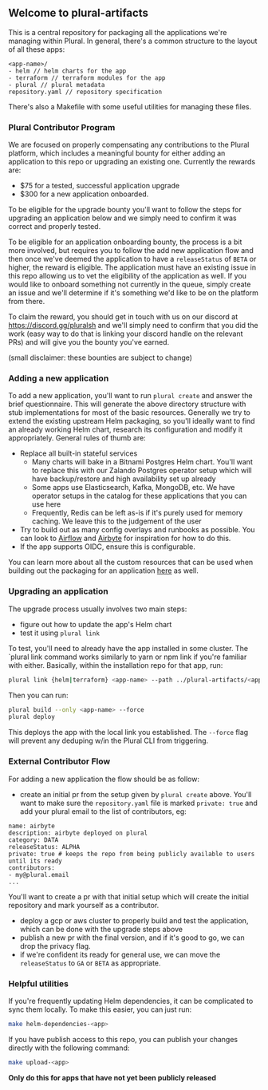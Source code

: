 ## Welcome to plural-artifacts

This is a central repository for packaging all the applications we're managing within Plural.  In general, there's a common structure to the layout of all these apps:

```
<app-name>/
- helm // helm charts for the app
- terraform // terraform modules for the app
- plural // plural metadata
repository.yaml // repository specification
```

There's also a Makefile with some useful utilities for managing these files.


### Plural Contributor Program

We are focused on properly compensating any contributions to the Plural platform, which includes a meaningful bounty for either adding an application to this repo or upgrading an existing one.  Currently the rewards are:

* $75 for a tested, successful application upgrade
* $300 for a new application onboarded.

To be eligible for the upgrade bounty you'll want to follow the steps for upgrading an application below and we simply need to confirm it was correct and properly tested.  

To be eligible for an application onboarding bounty, the process is a bit more involved, but requires you to follow the add new application flow and then once we've deemed the application to have a `releaseStatus` of `BETA` or higher, the reward is eligible.  The application must have an existing issue in this repo allowing us to vet the eligibility of the application as well. If you would like to onboard something not currently in the queue, simply create an issue and we'll determine if it's something we'd like to be on the platform from there.

To claim the reward, you should get in touch with us on our discord at https://discord.gg/pluralsh and we'll simply need to confirm that you did the work (easy way to do that is linking your discord handle on the relevant PRs) and will give you the bounty you've earned.

(small disclaimer: these bounties are subject to change)

### Adding a new application

To add a new application, you'll want to run `plural create` and answer the brief questionnaire. This will generate the above directory structure with stub implementations for most of the basic resources. Generally we try to extend the existing upstream Helm packaging, so you'll ideally want to find an already working Helm chart, research its configuration and modify it appropriately.  General rules of thumb are:

* Replace all built-in stateful services
    - Many charts will bake in a Bitnami Postgres Helm chart. You'll want to replace this with our Zalando Postgres operator setup which will have backup/restore and high availability set up already
    - Some apps use Elasticsearch, Kafka, MongoDB, etc.  We have operator setups in the catalog for these applications that you can use here
    - Frequently, Redis can be left as-is if it's purely used for memory caching. We leave this to the judgement of the user
* Try to build out as many config overlays and runbooks as possible. You can look to [Airflow](https://github.com/pluralsh/plural-artifacts/tree/f9fda1a23782739c80200ebb6da11076eeb8de9c/airflow/helm/airflow/templates) and [Airbyte](https://github.com/pluralsh/plural-artifacts/tree/main/airbyte/helm/airbyte/templates) for inspiration for how to do this.
* If the app supports OIDC, ensure this is configurable.


You can learn more about all the custom resources that can be used when building out the packaging for an application [here](https://docs.plural.sh/adding-new-application/guide) as well. 

### Upgrading an application

The upgrade process usually involves two main steps:

* figure out how to update the app's Helm chart
* test it using `plural link`

To test, you'll need to already have the app installed in some cluster.  The `plural link command works similarly to yarn or npm link if you're familiar with either. Basically, within the installation repo for that app, run:

```sh
plural link {helm|terraform} <app-name> --path ../plural-artifacts/<app-name>/{helm|terraform}/<package-name> --name <package-name>
```

Then you can run:

```sh
plural build --only <app-name> --force
plural deploy
```

This deploys the app with the local link you established. The `--force` flag will prevent any deduping w/in the Plural CLI from triggering.


### External Contributor Flow

For adding a new application the flow should be as follow:

* create an initial pr from the setup given by `plural create` above.  You'll want to make sure the `repository.yaml` file is marked `private: true` and add your plural email to the list of contributors, eg:

```
name: airbyte
description: airbyte deployed on plural
category: DATA
releaseStatus: ALPHA
private: true # keeps the repo from being publicly available to users until its ready
contributors:
- my@plural.email
...
```

You'll want to create a pr with that initial setup which will create the initial repository and mark yourself as a contributor.

* deploy a gcp or aws cluster to properly build and test the application, which can be done with the upgrade steps above
* publish a new pr with the final version, and if it's good to go, we can drop the privacy flag.
* if we're confident its ready for general use, we can move the `releaseStatus` to `GA` or `BETA` as appropriate.


### Helpful utilities

If you're frequently updating Helm dependencies, it can be complicated to sync them locally. To make this easier, you can just run:

```sh
make helm-dependencies-<app>
```

If you have publish access to this repo, you can publish your changes directly with the following command:

```sh
make upload-<app>
```

**Only do this for apps that have not yet been publicly released**